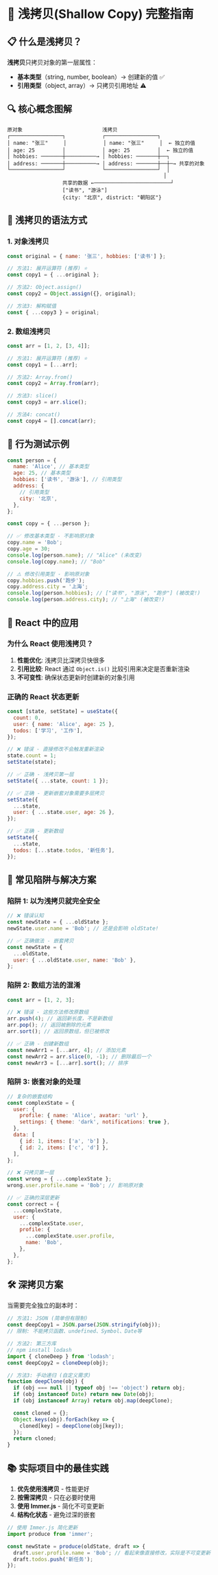 # 🎯 浅拷贝(Shallow Copy) 完整指南

## 📋 什么是浅拷贝？

**浅拷贝**只拷贝对象的第一层属性：

- **基本类型**（string, number, boolean）→ 创建新的值 ✅
- **引用类型**（object, array）→ 只拷贝引用地址 ⚠️

## 🔍 核心概念图解

```
原对象                          浅拷贝
┌─────────────────┐            ┌─────────────────┐
│ name: "张三"     │            │ name: "张三"     │  ← 独立的值
│ age: 25         │            │ age: 25         │  ← 独立的值
│ hobbies: ───────┼──────────→ │ hobbies: ───────┼──┐
│ address: ───────┼──────────→ │ address: ───────┼──┼─→ 共享的对象
└─────────────────┘            └─────────────────┘  │
                                                   │
                  共享的数据 ←─────────────────────────┘
                  ["读书", "游泳"]
                  {city: "北京", district: "朝阳区"}
```

## 🚀 浅拷贝的语法方式

### 1. 对象浅拷贝

```javascript
const original = { name: '张三', hobbies: ['读书'] };

// 方法1: 展开运算符 (推荐) ⭐
const copy1 = { ...original };

// 方法2: Object.assign()
const copy2 = Object.assign({}, original);

// 方法3: 解构赋值
const { ...copy3 } = original;
```

### 2. 数组浅拷贝

```javascript
const arr = [1, 2, [3, 4]];

// 方法1: 展开运算符 (推荐) ⭐
const copy1 = [...arr];

// 方法2: Array.from()
const copy2 = Array.from(arr);

// 方法3: slice()
const copy3 = arr.slice();

// 方法4: concat()
const copy4 = [].concat(arr);
```

## 🔬 行为测试示例

```javascript
const person = {
  name: 'Alice', // 基本类型
  age: 25, // 基本类型
  hobbies: ['读书', '游泳'], // 引用类型
  address: {
    // 引用类型
    city: '北京',
  },
};

const copy = { ...person };

// ✅ 修改基本类型 - 不影响原对象
copy.name = 'Bob';
copy.age = 30;
console.log(person.name); // "Alice" (未改变)
console.log(copy.name); // "Bob"

// ⚠️ 修改引用类型 - 影响原对象
copy.hobbies.push('跑步');
copy.address.city = '上海';
console.log(person.hobbies); // ["读书", "游泳", "跑步"] (被改变!)
console.log(person.address.city); // "上海" (被改变!)
```

## 🎯 React 中的应用

### 为什么 React 使用浅拷贝？

1. **性能优化**: 浅拷贝比深拷贝快很多
2. **引用比较**: React 通过 `Object.is()` 比较引用来决定是否重新渲染
3. **不可变性**: 确保状态更新时创建新的对象引用

### 正确的 React 状态更新

```javascript
const [state, setState] = useState({
  count: 0,
  user: { name: 'Alice', age: 25 },
  todos: ['学习', '工作'],
});

// ❌ 错误 - 直接修改不会触发重新渲染
state.count = 1;
setState(state);

// ✅ 正确 - 浅拷贝第一层
setState({ ...state, count: 1 });

// ✅ 正确 - 更新嵌套对象需要多层拷贝
setState({
  ...state,
  user: { ...state.user, age: 26 },
});

// ✅ 正确 - 更新数组
setState({
  ...state,
  todos: [...state.todos, '新任务'],
});
```

## 🚨 常见陷阱与解决方案

### 陷阱 1: 以为浅拷贝就完全安全

```javascript
// ❌ 错误认知
const newState = { ...oldState };
newState.user.name = 'Bob'; // 还是会影响 oldState!

// ✅ 正确做法 - 嵌套拷贝
const newState = {
  ...oldState,
  user: { ...oldState.user, name: 'Bob' },
};
```

### 陷阱 2: 数组方法的混淆

```javascript
const arr = [1, 2, 3];

// ❌ 错误 - 这些方法修改原数组
arr.push(4); // 返回新长度，不是新数组
arr.pop(); // 返回被删除的元素
arr.sort(); // 返回原数组，但已被修改

// ✅ 正确 - 创建新数组
const newArr1 = [...arr, 4]; // 添加元素
const newArr2 = arr.slice(0, -1); // 删除最后一个
const newArr3 = [...arr].sort(); // 排序
```

### 陷阱 3: 嵌套对象的处理

```javascript
// 复杂的嵌套结构
const complexState = {
  user: {
    profile: { name: 'Alice', avatar: 'url' },
    settings: { theme: 'dark', notifications: true },
  },
  data: [
    { id: 1, items: ['a', 'b'] },
    { id: 2, items: ['c', 'd'] },
  ],
};

// ❌ 只拷贝第一层
const wrong = { ...complexState };
wrong.user.profile.name = 'Bob'; // 影响原对象

// ✅ 正确的深层更新
const correct = {
  ...complexState,
  user: {
    ...complexState.user,
    profile: {
      ...complexState.user.profile,
      name: 'Bob',
    },
  },
};
```

## 🛠️ 深拷贝方案

当需要完全独立的副本时：

```javascript
// 方法1: JSON (简单但有限制)
const deepCopy1 = JSON.parse(JSON.stringify(obj));
// 限制: 不能拷贝函数、undefined、Symbol、Date等

// 方法2: 第三方库
// npm install lodash
import { cloneDeep } from 'lodash';
const deepCopy2 = cloneDeep(obj);

// 方法3: 手动递归 (自定义需求)
function deepClone(obj) {
  if (obj === null || typeof obj !== 'object') return obj;
  if (obj instanceof Date) return new Date(obj);
  if (obj instanceof Array) return obj.map(deepClone);

  const cloned = {};
  Object.keys(obj).forEach(key => {
    cloned[key] = deepClone(obj[key]);
  });
  return cloned;
}
```

## 📚 实际项目中的最佳实践

1. **优先使用浅拷贝** - 性能更好
2. **按需深拷贝** - 只在必要时使用
3. **使用 Immer.js** - 简化不可变更新
4. **结构化状态** - 避免过深的嵌套

```javascript
// 使用 Immer.js 简化更新
import produce from 'immer';

const newState = produce(oldState, draft => {
  draft.user.profile.name = 'Bob'; // 看起来像直接修改，实际是不可变更新
  draft.todos.push('新任务');
});
```
